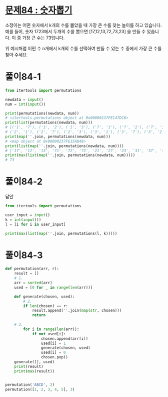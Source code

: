 # [문제84 : 숫자뽑기](https://www.notion.so/84-3cda8c27070d44789b3152ad935cc587)

소정이는 어떤 숫자에서 k개의 수를 뽑았을 때 가장 큰 수를 찾는 놀이를 하고 있습니다. 
예를 들어, 숫자 1723에서 두개의 수를 뽑으면 [17,12,13,72,73,23] 을 만들 수 있습니다.
이 중 가장 큰 수는 73입니다.

위 예시처럼 어떤 수 n개에서 k개의 수를 선택하여 만들 수 있는 수 중에서 가장 큰 수를 찾아 주세요.

# 풀이84-1

``` python
from itertools import permutations

newdata = input()
num = int(input())

print(permutations(newdata, num))
# <itertools.permutations object at 0x00000237FE147DC8>
print(list(permutations(newdata, num)))
# [('1', '7'), ('1', '2'), ('1', '3'), ('7', '1'), ('7', '2'), ('7', '3'),
# ('2', '1'), ('2', '7'), ('2', '3'), ('3', '1'), ('3', '7'), ('3', '2')]
print(map(''.join, permutations(newdata, num)))
# <map object at 0x00000237FE15A848>
print(list(map(''.join, permutations(newdata, num))))
# ['17', '12', '13', '71', '72', '73', '21', '27', '23', '31', '37', '32']
print(max(list(map(''.join, permutations(newdata, num)))))
# 73
```

# 풀이84-2

답안

``` python
from itertools import permutations

user_input = input()
k = int(input())
l = [i for i in user_input]

print(max(list(map(''.join, permutations(l, k)))))
```

# 풀이84-3

``` python
def permutation(arr, r):
    result = []
    # 1.
    arr = sorted(arr)
    used = [0 for _ in range(len(arr))]

    def generate(chosen, used):
        # 2.
        if len(chosen) == r:
            result.append(''.join(map(str, chosen)))
            return
	
	# 3.
        for i in range(len(arr)):
            if not used[i]:
                chosen.append(arr[i])
                used[i] = 1
                generate(chosen, used)
                used[i] = 0
                chosen.pop()
    generate([], used)
    print(result)
    print(max(result))


permutation('ABCD', 2)
permutation([1, 2, 3, 4, 5], 3)
```